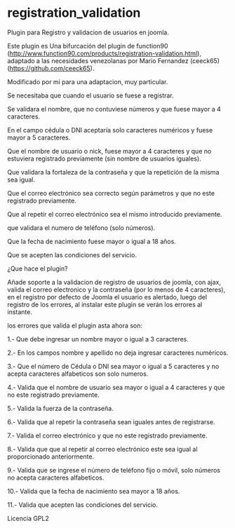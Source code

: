 registration_validation
=======================

Plugin para Registro y validacion de usuarios en joomla.

Este plugin es Una bifurcación del plugin de function90 (http://www.function90.com/products/registration-validation.html), adaptado a las necesidades venezolanas por Mario Fernandez (ceeck65)(https://github.com/ceeck65).

Modificado por mi para una adaptacion, muy particular.

Se necesitaba que cuando el usuario se fuese a registrar.

Se validara el nombre, que no contuviese números y que fuese mayor a 4 caracteres.

En el campo cédula o DNI aceptaría solo caracteres numéricos y fuese mayor a 5 caracteres.

Que el nombre de usuario o nick, fuese mayor a 4 caracteres y que no estuviera registrado previamente (sin nombre de usuarios iguales).

Que validara la fortaleza de la contraseña y que la repetición de la misma sea igual.

Que el correo electrónico sea correcto según parámetros y que no este registrado previamente.

Que al repetir el correo electrónico sea el mismo introducido previamente.
 
que validara el numero de teléfono (solo números).

Que la fecha de nacimiento fuese mayor o igual a 18 años.

Que se acepten las condiciones del servicio.

¿Que hace el plugin?

Añade soporte a la validacion de registro de usuarios de joomla, con ajax, valida el correo electronico y la contraseña (por lo menos de 4 caracteres), en el registro por defecto de Joomla el usuario es alertado, luego del registro de los errores, al instalar este plugin se verán los errores al instante.

los errores que valida el plugin asta ahora son:

1.- Que debe ingresar un nombre mayor o igual a 3 caracteres.

2.- En  los campos nombre y apellido no deja ingresar caracteres numéricos.

3.- Que el número de Cédula o DNI sea mayor o igual a 5 caracteres y no acepta caracteres alfabeticos son solo numeros.

4.- Valida que el nombre de usuario sea mayor o igual a 4 caracteres y que no este registrado previamente.

5.- Valida la fuerza de la contraseña.

6.- Valida que al repetir la contraseña sean iguales antes de registrarse.

7.- Valida el correo electrónico y que no este registrado previamente.

8.- Valida que que al repetir al correo electrónico este sea igual al proporcionado anteriormente.

9.- Valida que se ingrese el número de teléfono fijo o móvil, solo números no acepta caracteres alfabeticos.

10.- Valida que la fecha de nacimiento sea mayor a 18 años.

11.- Valida que acepten las condiciones del servicio.


Licencia GPL2
